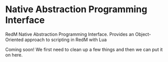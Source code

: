 # Native Abstraction Programming Interface
RedM Native Abstraction Programming Interface. Provides an Object-Oriented approach to scripting in RedM with Lua

Coming soon! We first need to clean up a few things and then we can put it on here.
